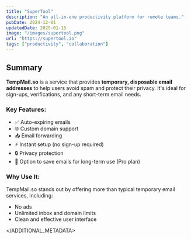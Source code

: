 ```yaml
---
title: "SuperTool"
description: "An all-in-one productivity platform for remote teams."
pubDate: 2024-12-01
updatedDate: 2025-01-15
image: "/images/supertool.png"
url: "https://supertool.io"
tags: ["productivity", "collaboration"]
---
```


## Summary

**TempMail.so** is a service that provides **temporary, disposable email addresses** to help users avoid spam and protect their privacy. It's ideal for sign-ups, verifications, and any short-term email needs.

### Key Features:
- ✅ Auto-expiring emails  
- 🌐 Custom domain support  
- 📥 Email forwarding  
- ⚡ Instant setup (no sign-up required)  
- 🔒 Privacy protection  
- 💾 Option to save emails for long-term use (Pro plan)

### Why Use It:
TempMail.so stands out by offering more than typical temporary email services, including:
- No ads  
- Unlimited inbox and domain limits  
- Clean and effective user interface

</ADDITIONAL_METADATA>